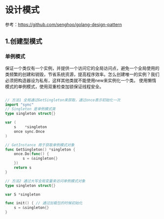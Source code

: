 # 设计模式
参考：https://github.com/senghoo/golang-design-pattern
## 1.创建型模式
### 单例模式
保证一个类仅有一个实例，并提供一个访问它的全局访问点，避免一个全局使用的类频繁的创建和销毁，节省系统资源，提高程序效率。怎么创建唯一的实例？我们必须把构造器设为私有，这样其他类就不能使用new来实例化一个类。
使用懒惰模式的单例模式，使用双重检查加锁保证线程安全。
```go

// 方法1 全局通过GetSingleton来获取，通过once表示初始化一次
import "sync"
// Singleton 是单例模式类
type singleton struct{}

var (
	s    *singleton
	once sync.Once
)

// GetInstance 用于获取单例模式对象
func GetSingleton() *singleton {
	once.Do(func() {
		s = &singleton{}
	})
	return s
}

// 方法2 通过大写全局变量来访问单例模式对象
type singleton struct{}

var S *singleton

func init() { // 通过加载包的时候初始化
	s = &singleton{}
}
```